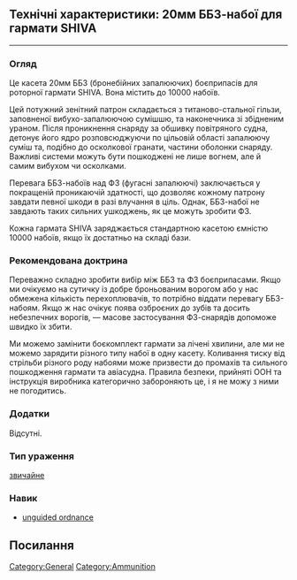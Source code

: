 ## Технічні характеристики: 20мм ББЗ-набої для гармати SHIVA

------------------------------------------------------------------------

### Огляд

Це касета 20мм ББЗ (бронебійних запалюючих) боєприпасів для роторної
гармати SHIVA. Вона містить до 10000 набоїв.

Цей потужний зенітний патрон складається з титаново-стальної гільзи,
заповненої вибухо-запалюючою сумішшю, та наконечника зі збідненим
ураном. Після проникнення снаряду за обшивку повітряного судна, детонує
його ядро розповсюджуючи по цільовій області запалюючу суміш та, подібно
до осколкової гранати, частини оболонки снаряду. Важливі системи можуть
бути пошкоджені не лише вогнем, але й самим вибухом чи осколками.

Перевага ББЗ-набоїв над ФЗ (фугасні запалюючі) заключається у покращеній
проникаючій здатності, що дозволяє кожному патрону завдати певної шкоди
в разі влучання в ціль. Однак, ББЗ-набої не завдають таких сильних
ушкоджень, як це можуть зробити ФЗ.

Кожна гармата SHIVA заряджається стандартною касетою ємністю 10000
набоїв, якщо їх достатньо на складі бази.

### Рекомендована доктрина

Переважно складно зробити вибір між ББЗ та ФЗ боєприпасами. Якщо ми
очікуємо на сутичку із добре броньованим ворогом або у нас обмежена
кількість перехоплювачів, то потрібно віддати перевагу ББЗ-набоям. Якщо
ж нас очікує поява озброєних до зубів та досить небезпечних ворогів, —
масове застосування ФЗ-снарядів допоможе швидко їх збити.

Ми можемо замінити боєкомплект гармати за лічені хвилини, але ми не
можемо зарядити різного типу набої в одну касету. Коливання тиску від
стрільби різного роду набоями може призвести до промахів та сильного
пошкодження гармати та авіасудна. Правила безпеки, прийняті ООН та
інструкція виробника категорично забороняють це, і я не можу з ними не
погодитись.

### Додатки

Відсутні.

### Тип ураження

[звичайне](Ураження/звичайне "wikilink")

### Навик

- [unguided ordnance](Skills/unguided "wikilink")

## Посилання

[Category:General](Category:General "wikilink")
[Category:Ammunition](Category:Ammunition "wikilink")